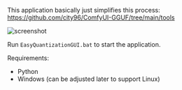 This application basically just simplifies this process: https://github.com/city96/ComfyUI-GGUF/tree/main/tools

![screenshot](https://github.com/user-attachments/assets/11d2315b-9ea4-4caf-a3a0-e211defae7a7)

Run `EasyQuantizationGUI.bat` to start the application.

Requirements:
- Python
- Windows (can be adjusted later to support Linux)
